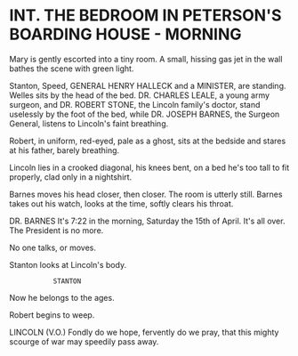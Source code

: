 # INT. THE BEDROOM IN PETERSON'S BOARDING HOUSE - MORNING

Mary is gently escorted into a tiny room. A small, hissing
gas jet in the wall bathes the scene with green light.

Stanton, Speed, GENERAL HENRY HALLECK and a MINISTER, are
standing. Welles sits by the head of the bed. DR. CHARLES
LEALE, a young army surgeon, and DR. ROBERT STONE, the
Lincoln family's doctor, stand uselessly by the foot of the
bed, while DR. JOSEPH BARNES, the Surgeon General, listens to
Lincoln's faint breathing.

Robert, in uniform, red-eyed, pale as a ghost, sits at the
bedside and stares at his father, barely breathing.

Lincoln lies in a crooked diagonal, his knees bent, on a bed
he's too tall to fit properly, clad only in a nightshirt.

Barnes moves his head closer, then closer. The room is
utterly still. Barnes takes out his watch, looks at the time,
softly clears his throat.

DR. BARNES
It's 7:22 in the morning, Saturday
the 15th of April. It's all over.
The President is no more.

No one talks, or moves.

Stanton looks at Lincoln's body.

			   STANTON
Now he belongs to the ages.

Robert begins to weep.

LINCOLN (V.O.)
Fondly do we hope, fervently do we
pray, that this mighty scourge of
war may speedily pass away.
